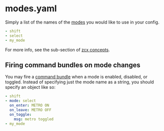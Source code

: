 # modes.yaml

Simply a list of the names of the [modes](/tutorials/getting-started/zcx-concepts/#modes) you would like to use in your config.

```yaml title="modes.yaml"
- shift
- select
- my_mode
```


For more info, see the sub-section of [zcx concepts](/tutorials/getting-started/zcx-concepts/#modes).

## Firing command bundles on mode changes

You may fire a [command bundle](/reference/command-reference#command-bundles) when a mode is enabled, disabled, or toggled.
Instead of specifying just the mode name as a string, you should specify an object like so:

```yaml title="modes.yaml" hl_lines="2-6"
- shift
- mode: select
  on_enter: METRO ON
  on_leave: METRO OFF
  on_toggle:
    msg: metro toggled
- my_mode
```
